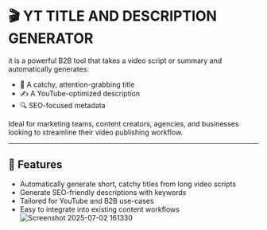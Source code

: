 # 🎬 YT TITLE AND DESCRIPTION GENERATOR

it is a powerful B2B tool that takes a video script or summary and automatically generates:
- 🎯 A catchy, attention-grabbing title
- ✍️ A YouTube-optimized description
- 🔍 SEO-focused metadata

Ideal for marketing teams, content creators, agencies, and businesses looking to streamline their video publishing workflow.

---

## 🚀 Features

- Automatically generate short, catchy titles from long video scripts
- Generate SEO-friendly descriptions with keywords
- Tailored for YouTube and B2B use-cases
- Easy to integrate into existing content workflows
 
![Screenshot 2025-07-02 161330](https://github.com/user-attachments/assets/27cb1cee-e493-4b49-a330-54bfccfc552c)
